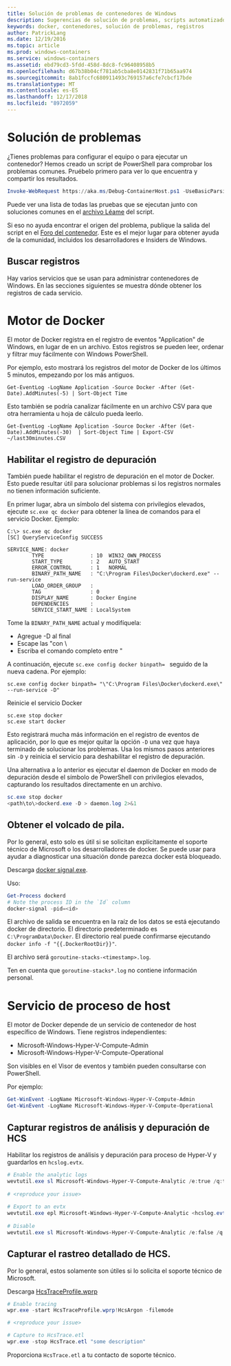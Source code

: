 ```yaml
---
title: Solución de problemas de contenedores de Windows
description: Sugerencias de solución de problemas, scripts automatizados e información de registro para los contenedores de Windows y Docker
keywords: docker, contenedores, solución de problemas, registros
author: PatrickLang
ms.date: 12/19/2016
ms.topic: article
ms.prod: windows-containers
ms.service: windows-containers
ms.assetid: ebd79cd3-5fdd-458d-8dc8-fc96408958b5
ms.openlocfilehash: d67b38b04cf781ab5cba8e0142831f71b65aa974
ms.sourcegitcommit: 8ab1fccfc680911493c769157a6cfe7cbcf17bde
ms.translationtype: MT
ms.contentlocale: es-ES
ms.lasthandoff: 12/17/2018
ms.locfileid: "8972059"
---
```

# <a name="troubleshooting"></a>Solución de problemas

¿Tienes problemas para configurar el equipo o para ejecutar un contenedor? Hemos creado un script de PowerShell para comprobar los problemas comunes. Pruébelo primero para ver lo que encuentra y compartir los resultados.

```PowerShell
Invoke-WebRequest https://aka.ms/Debug-ContainerHost.ps1 -UseBasicParsing | Invoke-Expression
```
Puede ver una lista de todas las pruebas que se ejecutan junto con soluciones comunes en el [archivo Léame](https://github.com/Microsoft/Virtualization-Documentation/blob/live/windows-server-container-tools/Debug-ContainerHost/README.md) del script.

Si eso no ayuda encontrar el origen del problema, publique la salida del script en el [Foro del contenedor](https://social.msdn.microsoft.com/Forums/en-US/home?forum=windowscontainers). Este es el mejor lugar para obtener ayuda de la comunidad, incluidos los desarrolladores e Insiders de Windows.


## <a name="finding-logs"></a>Buscar registros
Hay varios servicios que se usan para administrar contenedores de Windows. En las secciones siguientes se muestra dónde obtener los registros de cada servicio.

# <a name="docker-engine"></a>Motor de Docker
El motor de Docker registra en el registro de eventos "Application" de Windows, en lugar de en un archivo. Estos registros se pueden leer, ordenar y filtrar muy fácilmente con Windows PowerShell.

Por ejemplo, esto mostrará los registros del motor de Docker de los últimos 5 minutos, empezando por los más antiguos.

```
Get-EventLog -LogName Application -Source Docker -After (Get-Date).AddMinutes(-5) | Sort-Object Time 
```

Esto también se podría canalizar fácilmente en un archivo CSV para que otra herramienta u hoja de cálculo pueda leerlo.

```
Get-EventLog -LogName Application -Source Docker -After (Get-Date).AddMinutes(-30)  | Sort-Object Time | Export-CSV ~/last30minutes.CSV
```

## <a name="enabling-debug-logging"></a>Habilitar el registro de depuración
También puede habilitar el registro de depuración en el motor de Docker. Esto puede resultar útil para solucionar problemas si los registros normales no tienen información suficiente.

En primer lugar, abra un símbolo del sistema con privilegios elevados, ejecute `sc.exe qc docker` para obtener la línea de comandos para el servicio Docker.
Ejemplo:
```
C:\> sc.exe qc docker
[SC] QueryServiceConfig SUCCESS

SERVICE_NAME: docker
        TYPE               : 10  WIN32_OWN_PROCESS
        START_TYPE         : 2   AUTO_START
        ERROR_CONTROL      : 1   NORMAL
        BINARY_PATH_NAME   : "C:\Program Files\Docker\dockerd.exe" --run-service
        LOAD_ORDER_GROUP   :
        TAG                : 0
        DISPLAY_NAME       : Docker Engine
        DEPENDENCIES       :
        SERVICE_START_NAME : LocalSystem
```

Tome la `BINARY_PATH_NAME` actual y modifíquela:
- Agregue -D al final
- Escape las "con \
- Escriba el comando completo entre "

A continuación, ejecute `sc.exe config docker binpath= ` seguido de la nueva cadena. Por ejemplo: 
```
sc.exe config docker binpath= "\"C:\Program Files\Docker\dockerd.exe\" --run-service -D"
```


Reinicie el servicio Docker
```
sc.exe stop docker
sc.exe start docker
```

Esto registrará mucha más información en el registro de eventos de aplicación, por lo que es mejor quitar la opción `-D` una vez que haya terminado de solucionar los problemas. Usa los mismos pasos anteriores sin `-D` y reinicia el servicio para deshabilitar el registro de depuración.

Una alternativa a lo anterior es ejecutar el daemon de Docker en modo de depuración desde el símbolo de PowerShell con privilegios elevados, capturando los resultados directamente en un archivo.
```PowerShell
sc.exe stop docker
<path\to\>dockerd.exe -D > daemon.log 2>&1
```

## <a name="obtaining-stack-dump"></a>Obtener el volcado de pila.

Por lo general, esto solo es útil si se solicitan explícitamente el soporte técnico de Microsoft o los desarrolladores de docker. Se puede usar para ayudar a diagnosticar una situación donde parezca docker está bloqueado. 

Descarga [docker signal.exe](https://github.com/jhowardmsft/docker-signal).

Uso:
```PowerShell
Get-Process dockerd
# Note the process ID in the `Id` column
docker-signal -pid=<id>
```

El archivo de salida se encuentra en la raíz de los datos se está ejecutando docker de directorio. El directorio predeterminado es `C:\ProgramData\Docker`. El directorio real puede confirmarse ejecutando `docker info -f "{{.DockerRootDir}}"`.

El archivo será `goroutine-stacks-<timestamp>.log`.

Ten en cuenta que `goroutine-stacks*.log` no contiene información personal.


# <a name="host-compute-service"></a>Servicio de proceso de host
El motor de Docker depende de un servicio de contenedor de host específico de Windows. Tiene registros independientes: 
- Microsoft-Windows-Hyper-V-Compute-Admin
- Microsoft-Windows-Hyper-V-Compute-Operational

Son visibles en el Visor de eventos y también pueden consultarse con PowerShell.

Por ejemplo:
```PowerShell
Get-WinEvent -LogName Microsoft-Windows-Hyper-V-Compute-Admin
Get-WinEvent -LogName Microsoft-Windows-Hyper-V-Compute-Operational 
```

## <a name="capturing-hcs-analyticdebug-logs"></a>Capturar registros de análisis y depuración de HCS

Habilitar los registros de análisis y depuración para proceso de Hyper-V y guardarlos en `hcslog.evtx`.

```PowerShell
# Enable the analytic logs
wevtutil.exe sl Microsoft-Windows-Hyper-V-Compute-Analytic /e:true /q:true
     
# <reproduce your issue>
     
# Export to an evtx
wevtutil.exe epl Microsoft-Windows-Hyper-V-Compute-Analytic <hcslog.evtx>
     
# Disable
wevtutil.exe sl Microsoft-Windows-Hyper-V-Compute-Analytic /e:false /q:true
```

## <a name="capturing-hcs-verbose-tracing"></a>Capturar el rastreo detallado de HCS.

Por lo general, estos solamente son útiles si lo solicita el soporte técnico de Microsoft. 

Descarga [HcsTraceProfile.wprp](https://gist.github.com/jhowardmsft/71b37956df0b4248087c3849b97d8a71)

```PowerShell
# Enable tracing
wpr.exe -start HcsTraceProfile.wprp!HcsArgon -filemode

# <reproduce your issue>

# Capture to HcsTrace.etl
wpr.exe -stop HcsTrace.etl "some description"
```

Proporciona `HcsTrace.etl` a tu contacto de soporte técnico.
